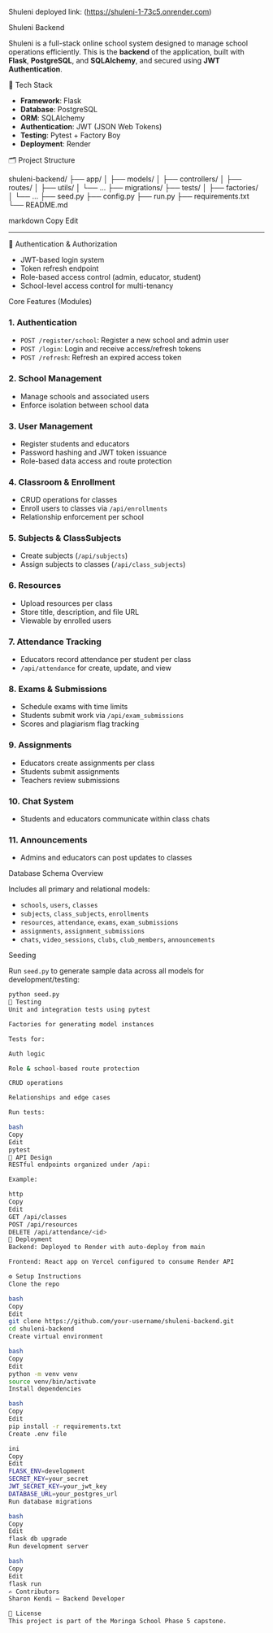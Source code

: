 Shuleni deployed link: (https://shuleni-1-73c5.onrender.com)

Shuleni Backend

Shuleni is a full-stack online school system designed to manage school operations efficiently. This is the **backend** of the application, built with **Flask**, **PostgreSQL**, and **SQLAlchemy**, and secured using **JWT Authentication**.

🔧 Tech Stack

- **Framework**: Flask
- **Database**: PostgreSQL
- **ORM**: SQLAlchemy
- **Authentication**: JWT (JSON Web Tokens)
- **Testing**: Pytest + Factory Boy
- **Deployment**: Render

🗂️ Project Structure

shuleni-backend/
├── app/
│ ├── models/
│ ├── controllers/
│ ├── routes/
│ ├── utils/
│ └── ...
├── migrations/
├── tests/
│ ├── factories/
│ └── ...
├── seed.py
├── config.py
├── run.py
├── requirements.txt
└── README.md

markdown
Copy
Edit

---

🔐 Authentication & Authorization

- JWT-based login system
- Token refresh endpoint
- Role-based access control (admin, educator, student)
- School-level access control for multi-tenancy

Core Features (Modules)

### 1. **Authentication**
- `POST /register/school`: Register a new school and admin user
- `POST /login`: Login and receive access/refresh tokens
- `POST /refresh`: Refresh an expired access token

### 2. **School Management**
- Manage schools and associated users
- Enforce isolation between school data

### 3. **User Management**
- Register students and educators
- Password hashing and JWT token issuance
- Role-based data access and route protection

### 4. **Classroom & Enrollment**
- CRUD operations for classes
- Enroll users to classes via `/api/enrollments`
- Relationship enforcement per school

### 5. **Subjects & ClassSubjects**
- Create subjects (`/api/subjects`)
- Assign subjects to classes (`/api/class_subjects`)

### 6. **Resources**
- Upload resources per class
- Store title, description, and file URL
- Viewable by enrolled users

### 7. **Attendance Tracking**
- Educators record attendance per student per class
- `/api/attendance` for create, update, and view

### 8. **Exams & Submissions**
- Schedule exams with time limits
- Students submit work via `/api/exam_submissions`
- Scores and plagiarism flag tracking

### 9. **Assignments**
- Educators create assignments per class
- Students submit assignments
- Teachers review submissions

### 10. **Chat System**
- Students and educators communicate within class chats

### 11. **Announcements**
- Admins and educators can post updates to classes

Database Schema Overview

Includes all primary and relational models:
- `schools`, `users`, `classes`
- `subjects`, `class_subjects`, `enrollments`
- `resources`, `attendance`, `exams`, `exam_submissions`
- `assignments`, `assignment_submissions`
- `chats`, `video_sessions`, `clubs`, `club_members`, `announcements`

Seeding

Run `seed.py` to generate sample data across all models for development/testing:

```bash
python seed.py
🧪 Testing
Unit and integration tests using pytest

Factories for generating model instances

Tests for:

Auth logic

Role & school-based route protection

CRUD operations

Relationships and edge cases

Run tests:

bash
Copy
Edit
pytest
🔄 API Design
RESTful endpoints organized under /api:

Example:

http
Copy
Edit
GET /api/classes
POST /api/resources
DELETE /api/attendance/<id>
🚀 Deployment
Backend: Deployed to Render with auto-deploy from main

Frontend: React app on Vercel configured to consume Render API

⚙️ Setup Instructions
Clone the repo

bash
Copy
Edit
git clone https://github.com/your-username/shuleni-backend.git
cd shuleni-backend
Create virtual environment

bash
Copy
Edit
python -m venv venv
source venv/bin/activate
Install dependencies

bash
Copy
Edit
pip install -r requirements.txt
Create .env file

ini
Copy
Edit
FLASK_ENV=development
SECRET_KEY=your_secret
JWT_SECRET_KEY=your_jwt_key
DATABASE_URL=your_postgres_url
Run database migrations

bash
Copy
Edit
flask db upgrade
Run development server

bash
Copy
Edit
flask run
✍️ Contributors
Sharon Kendi – Backend Developer

🏫 License
This project is part of the Moringa School Phase 5 capstone.